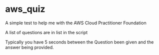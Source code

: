 # aws_quiz
A simple test to help me with the AWS Cloud Practitioner Foundation

A list of questions are in list in the script 

Typically you have 5 seconds between the Question been given and the answer being provided.


